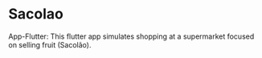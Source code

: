 # Sacolao
App-Flutter: This flutter app simulates shopping at a supermarket focused on selling fruit (Sacolão).
